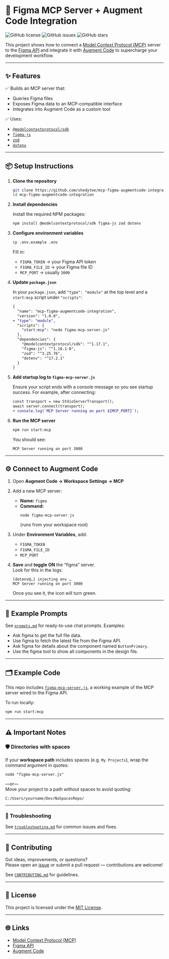 # 🚀 Figma MCP Server + Augment Code Integration

![GitHub license](https://img.shields.io/github/license/shedytee/mcp-figma-augmentcode-integration)
![GitHub issues](https://img.shields.io/github/issues/shedytee/mcp-figma-augmentcode-integration)
![GitHub stars](https://img.shields.io/github/stars/shedytee/mcp-figma-augmentcode-integration?style=social)

This project shows how to connect a [Model Context Protocol (MCP)](https://modelcontextprotocol.io) server to the [Figma API](https://www.figma.com/developers/api) and integrate it with [Augment Code](https://www.augmentcode.com/) to supercharge your development workflow.

---

## ✨ Features

✅ Builds an MCP server that:  
- Queries Figma files  
- Exposes Figma data to an MCP-compatible interface  
- Integrates into Augment Code as a custom tool

✅ Uses:  
- [`@modelcontextprotocol/sdk`](https://github.com/modelcontextprotocol/typescript-sdk)  
- [`figma-js`](https://github.com/jongold/figma-js)  
- [`zod`](https://github.com/colinhacks/zod)  
- [`dotenv`](https://github.com/motdotla/dotenv)

---

## 📦 Setup Instructions

1. **Clone the repository**

   ```bash
   git clone https://github.com/shedytee/mcp-figma-augmentcode-integration.git
   cd mcp-figma-augmentcode-integration
   ```

2. **Install dependencies**

   Install the required NPM packages:
   ```bash
   npm install @modelcontextprotocol/sdk figma-js zod dotenv
   ```

3. **Configure environment variables**

   ```bash
   cp .env.example .env
   ```

   Fill in:
   - `FIGMA_TOKEN` → your Figma API token  
   - `FIGMA_FILE_ID` → your Figma file ID  
   - `MCP_PORT` → usually `3000`

4. **Update `package.json`**

   In your `package.json`, add `"type": "module"` at the top level and a `start:mcp` script under `"scripts"`:

   ```diff
   {
     "name": "mcp-figma-augmentcode-integration",
     "version": "1.0.0",
   + "type": "module",
     "scripts": {
       "start:mcp": "node figma-mcp-server.js"
     },
     "dependencies": {
       "@modelcontextprotocol/sdk": "^1.17.1",
       "figma-js": "^1.16.1-0",
       "zod": "^3.25.76",
       "dotenv": "^17.2.1"
     }
   }
   ```

5. **Add startup log to `figma-mcp-server.js`**

   Ensure your script ends with a console message so you see startup success. For example, after connecting:

   ```diff
   const transport = new StdioServerTransport();
   await server.connect(transport);
   + console.log(`MCP Server running on port ${MCP_PORT}`);
   ```

6. **Run the MCP server**

   ```bash
   npm run start:mcp
   ```

   You should see:
   ```
   MCP Server running on port 3000
   ```

---

## ⚙️ Connect to Augment Code

1. Open **Augment Code → Workspace Settings → MCP**  
2. Add a new MCP server:
   - **Name:** `figma`
   - **Command:**  
     ```
     node figma-mcp-server.js
     ```
     (runs from your workspace root)

3. Under **Environment Variables**, add:
   - `FIGMA_TOKEN`
   - `FIGMA_FILE_ID`
   - `MCP_PORT`

4. **Save** and **toggle ON** the “figma” server.  
   Look for this in the logs:
   ```
   [dotenv@…] injecting env …
   MCP Server running on port 3000
   ```
   Once you see it, the icon will turn green.

---

## 💬 Example Prompts

See [`prompts.md`](./prompts.md) for ready-to-use chat prompts. Examples:

- Ask figma to get the full file data.  
- Use figma to fetch the latest file from the Figma API.  
- Ask figma for details about the component named `ButtonPrimary`.  
- Use the figma tool to show all components in the design file.

---

## 🗂 Example Code

This repo includes [`figma-mcp-server.js`](./figma-mcp-server.js), a working example of the MCP server wired to the Figma API.

To run locally:
```bash
npm run start:mcp
```

---

## ⚠ Important Notes

### 🛡️ Directories with spaces

If your **workspace path** includes spaces (e.g. `My Projects`), wrap the command argument in quotes:

```text
node "figma-mcp-server.js"
```

—or—  
Move your project to a path without spaces to avoid quoting:

```
C:/Users/yourname/Dev/NoSpacesRepo/
```

---

### 🔧 Troubleshooting

See [`troubleshooting.md`](./troubleshooting.md) for common issues and fixes.

---

## 🤝 Contributing

Got ideas, improvements, or questions?  
Please open an [issue](https://github.com/shedytee/mcp-figma-augmentcode-integration/issues) or submit a pull request — contributions are welcome!

See [`CONTRIBUTING.md`](./CONTRIBUTING.md) for guidelines.

---

## 📄 License

This project is licensed under the [MIT License](./LICENSE).

---

## 🌐 Links

- [Model Context Protocol (MCP)](https://modelcontextprotocol.io)  
- [Figma API](https://www.figma.com/developers/api)  
- [Augment Code](https://www.augmentcode.com/)
